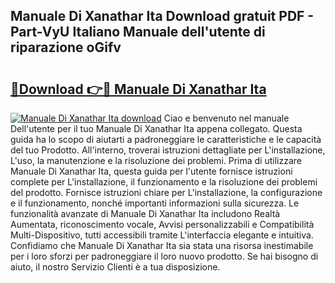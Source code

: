## Manuale Di Xanathar Ita Download gratuit PDF - Part-VyU Italiano Manuale dell'utente di riparazione oGifv

# <h2><a href="http://dfbpry.blite.top/?on=Manuale+Di+Xanathar+Ita">🔗Download 👉🔴 Manuale Di Xanathar Ita</a></h2>

[![Manuale Di Xanathar Ita download](https://i.imgur.com/lujVjoI.png)](http://dfbpry.blite.top/?on=Manuale+Di+Xanathar+Ita)
Ciao e benvenuto nel manuale Dell'utente per il tuo Manuale Di Xanathar Ita appena collegato. Questa guida ha lo scopo di aiutarti a padroneggiare le caratteristiche e le capacità del tuo Prodotto. All'interno, troverai istruzioni dettagliate per L'installazione, L'uso, la manutenzione e la risoluzione dei problemi. Prima di utilizzare Manuale Di Xanathar Ita, questa guida per l'utente fornisce istruzioni complete per L'installazione, il funzionamento e la risoluzione dei problemi del prodotto. Fornisce istruzioni chiare per L'installazione, la configurazione e il funzionamento, nonché importanti informazioni sulla sicurezza. Le funzionalità avanzate di Manuale Di Xanathar Ita includono Realtà Aumentata, riconoscimento vocale, Avvisi personalizzabili e Compatibilità Multi-Dispositivo, tutti accessibili tramite L'interfaccia elegante e intuitiva. Confidiamo che Manuale Di Xanathar Ita sia stata una risorsa inestimabile per i loro sforzi per padroneggiare il loro nuovo prodotto. Se hai bisogno di aiuto, il nostro Servizio Clienti è a tua disposizione.
